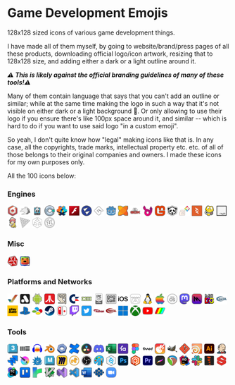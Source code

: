 # Game Development Emojis

128x128 sized icons of various game development things.

I have made all of them myself, by going to website/brand/press pages of all these products, downloading official
logo/icon artwork, resizing that to 128x128 size, and adding either a dark or a light outline around it.

***:warning: This is likely against the official branding guidelines of many of these tools!:warning:***

Many of them contain language that says that you can't add an outline or similar; while at the same time making
the logo in such a way that it's not visible on either dark or a light background :facepalm:. Or only allowing
to use their logo if you ensure there's like 100px space around it, and similar -- which is hard to do if
you want to use said logo "in a custom emoji".

So yeah, I don't quite know how "legal" making icons like that is. In any case, all the copyrights,
trade marks, intellectual property etc. etc. of all of those belongs to their original companies and owners.
I made these icons for my own purposes only.

All the 100 icons below:

### Engines

<img src="engines/emoji-babylonjs.png" alt="babylonjs" title="babylonjs" width="24"></img>
<img src="engines/emoji-bevy.png" alt="bevy" title="bevy" width="24"></img>
<img src="engines/emoji-cocos2d.png" alt="cocos2d" title="cocos2d" width="24"></img>
<img src="engines/emoji-construct.png" alt="construct" title="construct" width="24"></img>
<img src="engines/emoji-defold.png" alt="defold" title="defold" width="24"></img>
<img src="engines/emoji-flash.png" alt="flash" title="flash" width="24"></img>
<img src="engines/emoji-flax.png" alt="flax" title="flax" width="24"></img>
<img src="engines/emoji-gamemaker.png" alt="gamemaker" title="gamemaker" width="24"></img>
<img src="engines/emoji-godot.png" alt="godot" title="godot" width="24"></img>
<img src="engines/emoji-haxe.png" alt="haxe" title="haxe" width="24"></img>
<img src="engines/emoji-libgdx.png" alt="libgdx" title="libgdx" width="24"></img>
<img src="engines/emoji-luxe.png" alt="luxe" title="luxe" width="24"></img>
<img src="engines/emoji-monogame.png" alt="monogame" title="monogame" width="24"></img>
<img src="engines/emoji-panda3d.png" alt="panda3d" title="panda3d" width="24"></img>
<img src="engines/emoji-pico8.png" alt="pico8" title="pico8" width="24"></img>
<img src="engines/emoji-playcanvas.png" alt="playcanvas" title="playcanvas" width="24"></img>
<img src="engines/emoji-pygame.png" alt="pygame" title="pygame" width="24"></img>
<img src="engines/emoji-raylib.png" alt="raylib" title="raylib" width="24"></img>
<img src="engines/emoji-renpy.png" alt="renpy" title="renpy" width="24"></img>
<img src="engines/emoji-threejs.png" alt="threejs" title="threejs" width="24"></img>
<img src="engines/emoji-unity.png" alt="unity" title="unity" width="24"></img>
<img src="engines/emoji-unreal.png" alt="unreal" title="unreal" width="24"></img>

### Misc

<img src="other/emoji-demoscene.png" alt="demoscene" title="demoscene" width="24"></img>
<img src="other/emoji-gamedev.png" alt="gamedev" title="gamedev" width="24"></img>

### Platforms and Networks

<img src="platforms/emoji-amiga.png" alt="amiga" title="amiga" width="24"></img>
<img src="platforms/emoji-analogue.png" alt="analogue" title="analogue" width="24"></img>
<img src="platforms/emoji-android.png" alt="android" title="android" width="24"></img>
<img src="platforms/emoji-atari.png" alt="atari" title="atari" width="24"></img>
<img src="platforms/emoji-bbcmicro.png" alt="bbcmicro" title="bbcmicro" width="24"></img>
<img src="platforms/emoji-c64.png" alt="c64" title="c64" width="24"></img>
<img src="platforms/emoji-directx.png" alt="directx" title="directx" width="24"></img>
<img src="platforms/emoji-epicgamesstore.png" alt="epicgamesstore" title="epicgamesstore" width="24"></img>
<img src="platforms/emoji-gog.png" alt="gog" title="gog" width="24"></img>
<img src="platforms/emoji-ios.png" alt="ios" title="ios" width="24"></img>
<img src="platforms/emoji-itchio.png" alt="itchio" title="itchio" width="24"></img>
<img src="platforms/emoji-linux.png" alt="linux" title="linux" width="24"></img>
<img src="platforms/emoji-mac.png" alt="mac" title="mac" width="24"></img>
<img src="platforms/emoji-macos.png" alt="macos" title="macos" width="24"></img>
<img src="platforms/emoji-mastodon.png" alt="mastodon" title="mastodon" width="24"></img>
<img src="platforms/emoji-metal.png" alt="metal" title="metal" width="24"></img>
<img src="platforms/emoji-msdos.png" alt="msdos" title="msdos" width="24"></img>
<img src="platforms/emoji-opengl.png" alt="opengl" title="opengl" width="24"></img>
<img src="platforms/emoji-playdate.png" alt="playdate" title="playdate" width="24"></img>
<img src="platforms/emoji-playstation.png" alt="playstation" title="playstation" width="24"></img>
<img src="platforms/emoji-snes.png" alt="snes" title="snes" width="24"></img>
<img src="platforms/emoji-steam.png" alt="steam" title="steam" width="24"></img>
<img src="platforms/emoji-switch.png" alt="switch" title="switch" width="24"></img>
<img src="platforms/emoji-twitch.png" alt="twitch" title="twitch" width="24"></img>
<img src="platforms/emoji-twitter.png" alt="twitter" title="twitter" width="24"></img>
<img src="platforms/emoji-vulkan.png" alt="vulkan" title="vulkan" width="24"></img>
<img src="platforms/emoji-webgl.png" alt="webgl" title="webgl" width="24"></img>
<img src="platforms/emoji-windows.png" alt="windows" title="windows" width="24"></img>
<img src="platforms/emoji-xbox.png" alt="xbox" title="xbox" width="24"></img>
<img src="platforms/emoji-youtube.png" alt="youtube" title="youtube" width="24"></img>
<img src="platforms/emoji-zxspectrum.png" alt="zxspectrum" title="zxspectrum" width="24"></img>

### Tools

<img src="tools/emoji-3dsmax.png" alt="3dsmax" title="3dsmax" width="24"></img>
<img src="tools/emoji-ableton.png" alt="ableton" title="ableton" width="24"></img>
<img src="tools/emoji-audacity.png" alt="audacity" title="audacity" width="24"></img>
<img src="tools/emoji-blender.png" alt="blender" title="blender" width="24"></img>
<img src="tools/emoji-buildbot.png" alt="buildbot" title="buildbot" width="24"></img>
<img src="tools/emoji-confluence.png" alt="confluence" title="confluence" width="24"></img>
<img src="tools/emoji-davinci.png" alt="davinci" title="davinci" width="24"></img>
<img src="tools/emoji-discord.png" alt="discord" title="discord" width="24"></img>
<img src="tools/emoji-excel.png" alt="excel" title="excel" width="24"></img>
<img src="tools/emoji-favro.png" alt="favro" title="favro" width="24"></img>
<img src="tools/emoji-figma.png" alt="figma" title="figma" width="24"></img>
<img src="tools/emoji-fmod.png" alt="fmod" title="fmod" width="24"></img>
<img src="tools/emoji-garageband.png" alt="garageband" title="garageband" width="24"></img>
<img src="tools/emoji-gimp.png" alt="gimp" title="gimp" width="24"></img>
<img src="tools/emoji-git.png" alt="git" title="git" width="24"></img>
<img src="tools/emoji-houdini.png" alt="houdini" title="houdini" width="24"></img>
<img src="tools/emoji-illustrator.png" alt="illustrator" title="illustrator" width="24"></img>
<img src="tools/emoji-jenkins.png" alt="jenkins" title="jenkins" width="24"></img>
<img src="tools/emoji-jira.png" alt="jira" title="jira" width="24"></img>
<img src="tools/emoji-krita.png" alt="krita" title="krita" width="24"></img>
<img src="tools/emoji-lightwave.png" alt="lightwave" title="lightwave" width="24"></img>
<img src="tools/emoji-maya.png" alt="maya" title="maya" width="24"></img>
<img src="tools/emoji-miro.png" alt="miro" title="miro" width="24"></img>
<img src="tools/emoji-modo.png" alt="modo" title="modo" width="24"></img>
<img src="tools/emoji-obs.png" alt="obs" title="obs" width="24"></img>
<img src="tools/emoji-paint.png" alt="paint" title="paint" width="24"></img>
<img src="tools/emoji-perforce.png" alt="perforce" title="perforce" width="24"></img>
<img src="tools/emoji-photoshop.png" alt="photoshop" title="photoshop" width="24"></img>
<img src="tools/emoji-plasticscm.png" alt="plasticscm" title="plasticscm" width="24"></img>
<img src="tools/emoji-premiere.png" alt="premiere" title="premiere" width="24"></img>
<img src="tools/emoji-procreate.png" alt="procreate" title="procreate" width="24"></img>
<img src="tools/emoji-reaper.png" alt="reaper" title="reaper" width="24"></img>
<img src="tools/emoji-rider.png" alt="rider" title="rider" width="24"></img>
<img src="tools/emoji-slack.png" alt="slack" title="slack" width="24"></img>
<img src="tools/emoji-spine.png" alt="spine" title="spine" width="24"></img>
<img src="tools/emoji-substance.png" alt="substance" title="substance" width="24"></img>
<img src="tools/emoji-teamcity.png" alt="teamcity" title="teamcity" width="24"></img>
<img src="tools/emoji-trello.png" alt="trello" title="trello" width="24"></img>
<img src="tools/emoji-twine.png" alt="twine" title="twine" width="24"></img>
<img src="tools/emoji-vim.png" alt="vim" title="vim" width="24"></img>
<img src="tools/emoji-visualstudio.png" alt="visualstudio" title="visualstudio" width="24"></img>
<img src="tools/emoji-vscode.png" alt="vscode" title="vscode" width="24"></img>
<img src="tools/emoji-word.png" alt="word" title="word" width="24"></img>
<img src="tools/emoji-wwise.png" alt="wwise" title="wwise" width="24"></img>
<img src="tools/emoji-zoom.png" alt="zoom" title="zoom" width="24"></img>
